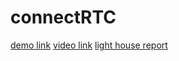 # connectRTC

[demo link](https://connect-rtc.onrender.com/)
[video link]()
[light house report](lighthouse-report.md)
